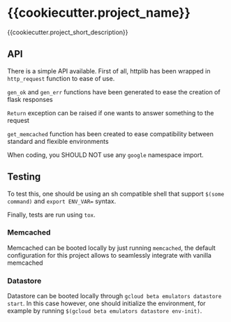 # {{cookiecutter.project_name}}

{{cookiecutter.project_short_description}}

API
---

There is a simple API available. First of all, httplib has been wrapped in
`http_request` function to ease of use.

`gen_ok` and `gen_err` functions have been generated to ease the creation
of flask responses

`Return` exception can be raised if one wants to answer something to the
request

`get_memcached` function has been created to ease compatibility between
standard and flexible environments

When coding, you SHOULD NOT use any `google` namespace import.


Testing
-------

To test this, one should be using an sh compatible shell that support
`$(some command)` and `export ENV_VAR=` syntax.

Finally, tests are run using `tox`.

### Memcached

Memcached can be booted locally by just running `memcached`, the default
configuration for this project allows to seamlessly integrate with vanilla
memcached

### Datastore

Datastore can be booted locally through `gcloud beta emulators datastore 
start`. In this case however, one should initialize the environment, for
example by running `$(gcloud beta emulators datastore env-init)`.

